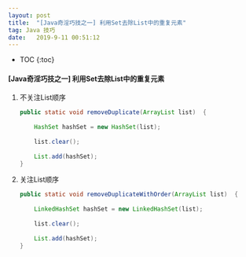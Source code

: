 ```yaml
---
layout: post
title:  "[Java奇淫巧技之一] 利用Set去除List中的重复元素"
tag: Java 技巧
date:   2019-9-11 00:51:12
---
```


* TOC
{:toc}

#### [Java奇淫巧技之一] 利用Set去除List中的重复元素

1. 不关注List顺序

   

   ```java
   public static void removeDuplicate(ArrayList list)  {
     
       HashSet hashSet = new HashSet(list);
     
       list.clear();
     
       List.add(hashSet);
   }
   ```

     

2. 关注List顺序

   

   ```java
   public static void removeDuplicateWithOrder(ArrayList list)  {
     
       LinkedHashSet hashSet = new LinkedHashSet(list);
     
       list.clear();
     
       List.add(hashSet);
   }
   ```